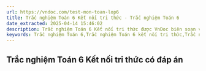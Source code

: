 ```yaml
---
url: https://vndoc.com/test-mon-toan-lop6
title: Trắc nghiệm Toán 6 Kết nối tri thức - Trắc nghiệm Toán 6
date_extracted: 2025-04-14 15:46:02
description: Trắc nghiệm Toán 6 Kết nối tri thức được VnDoc biên soạn và đăng tải nhằm giúp các em học tốt môn toán lớp 6 sách Kết nối tri thức
keywords: Trắc nghiệm Toán 6,Trắc nghiệm Toán 6 kết nối tri thức,Trắc nghiệm Toán 6 chân trời sáng tạo,Trắc nghiệm Toán 6 cánh diều,Trắc nghiệm môn Toán lớp 6,Bài tập trắc nghiệm Toán 6,câu hỏi trắc nghiệm toán 6 học kì 2,trắc nghiệm toán 6 học kì 1,câu hỏi
---
```


## Trắc nghiệm Toán 6 Kết nối tri thức có đáp án

